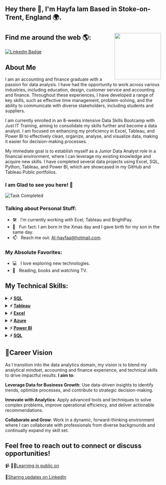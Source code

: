 


## Hey there 👋, I'm Hayfa  Iam Based in Stoke-on-Trent, England 🌍.



## Find me around the web 🌎: <a href="https://sites.google.com/view/hayfaadam/home"><img align="right" width="150" height="150" src="https://github.com/M0nica/M0nica/blob/main/octomonica/m0nica-octocat-rotating.gif?raw=true"></a>


[![Linkedin Badge](https://img.shields.io/badge/-LinkedIn-0e76a8?style=flat-square&logo=Linkedin&logoColor=white)](https://uk.linkedin.com/in/hayfa-adam)



## About Me
 
I am an accounting and finance graduate with a passion for data analysis. I have had the opportunity to work across various industries, including education, design, customer service and accounting and finance. Throughout these experiences, I have developed a range of key skills, such as effective time management, problem-solving, and the ability to communicate with diverse stakeholders, including students and suppliers.  

I am currently enrolled in an 8-weeks intensive Data Skills Bootcamp with Just IT Training, aiming to consolidate my skills further and become a data analyst. I am focused on enhancing my proficiency in Excel, Tableau, and Power BI to effectively clean, organize, analyse, and visualize data, making it easier for decision-making processes.

My immediate goal is to establish myself as a Junior Data Analyst role in a financial environment, where I can leverage my existing knowledge and acquire new skills. I have completed several data projects using Excel, SQL, Python, Tableau, and Power BI, which are showcased in my GitHub and Tableau Public portfolios.

### I am Glad to see you here! 🚀
![Task Completed](https://media.giphy.com/media/3ohhwJbytwUSJyvvHi/giphy.gif)


### Talking about Personal Stuff:
- 🛠 &nbsp; I’m currently working with Ecel, Tableau and BrightPay.
- 👾 &nbsp; Fun fact: I am born in the Xmas day and I gave birth for my son in the same day. 
- 📫 &nbsp; Reach me out: Al-hayfaa@hotmail.com.

### My Absolute Favorites:
- 💻 &nbsp; I love exploring new technologies.
- 📰 &nbsp; Reading, books and watching TV.

## My Technical Skills: 

<details>
  <summary><b>⚡ <a href="https://hayfa-adam.github.io/SQL/">SQL</a></b></summary>
</details>


<details>
  <summary><b>⚡ <a href="https://hayfa-adam.github.io/Tableau/">Tableau</a></b></summary>
</details>


<details>
  <summary><b>⚡ <a href="https://hayfa-adam.github.io/Excel/">Excel</a></b></summary>
</details>



<details>
  <summary><b>⚡ <a href="https://hayfa-adam.github.io/Azure/">Azure</a></b></summary>
</details>


<details>
  <summary><b>⚡ <a href="https://hayfa-adam.github.io/Power-BI/">Power BI</a></b></summary>
</details>


<details>
  <summary><b>⚡ <a href="https://hayfa-adam.github.io/SQL/">SQL</a></b></summary>
</details>



## 💬**Career Vision**

As I transition into the data analytics domain, my vision is to blend my analytical mindset, accounting and finance experience, and technical skills to drive impactful results. **I aim to**:

**Leverage Data for Business Growth**: Use data-driven insights to identify trends, optimize processes, and contribute to strategic decision-making.

**Innovate with Analytics**: Apply advanced tools and techniques to solve complex problems, improve operational efficiency, and deliver actionable recommendations.

**Collaborate and Grow**: Work in a dynamic, forward-thinking environment where I can collaborate with professionals from diverse backgrounds and continually expand my skill set.


## Feel free to reach out to connect or discuss opportunities!

📹 ✍🏾[Learning in public on](https://sites.google.com/view/hayfaadam/home)  


💼[Sharing updates on LinkedIn](https://uk.linkedin.com/in/hayfa-adam)
